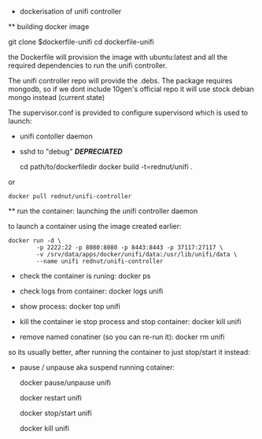* dockerisation of unifi controller

** building docker image

git clone $dockerfile-unifi
cd dockerfile-unifi

the Dockerfile will provision the image with ubuntu:latest and all the required dependencies to 
run the unifi controller.

The unifi controller repo will provide the .debs. The package requires mongodb, so if we dont
include 10gen's official repo it will use stock debian mongo instead (current state)

The supervisor.conf is provided to configure supervisord which is used to launch:
- unifi contoller daemon
- sshd to "debug" ***DEPRECIATED***

	cd path/to/dockerfiledir
	docker build -t=rednut/unifi .

or 
	
	docker pull rednut/unifi-controller


** run the container: launching the unifi controller daemon

 to launch a container using the image created earlier:
 
	docker run -d \
			-p 2222:22 -p 8080:8080 -p 8443:8443 -p 37117:27117 \
			-v /srv/data/apps/docker/unifi/data:/usr/lib/unifi/data \
			--name unifi rednut/unifi-controller

- check the container is runing:
	docker ps

- check logs from container:
	docker logs unifi

- show process:
	docker top unifi

- kill the container ie stop process and stop container:
	docker kill unifi

- remove named conatiner (so you can re-run it):
	docker rm unifi

so its usually better, after running the container to just stop/start it instead:

- pause / unpause aka suspend running cotainer:

	docker pause/unpause unifi



	docker restart unifi


	docker stop/start unifi

	docker kill unifi


